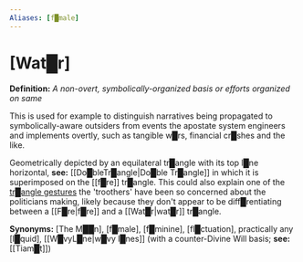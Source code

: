 ```yaml
---
Aliases: [f█male]
---
```

# **[Wat█r]**

**Definition:** *A non-overt, symbolically-organized basis or efforts organized on same*

This is used for example to distinguish narratives being propagated to symbolically-aware outsiders from events the apostate system engineers and implements overtly, such as tangible w█rs, financial cr█shes and the like.

Geometrically depicted by an equilateral tr█angle with its top l█ne horizontal, **see:** [[Do█bleTr█angle|Do█ble Tr█angle]] in which it is superimposed on the [[f█re]] tr█angle.  This could also explain one of the [tr█angle gestures](https://www.google.com/search?q=politicians+triangle+gestures&source=lnms&tbm=isch) the 'troothers' have been so concerned about the politicians making, likely because they don't appear to be diff█rentiating between a [[F█re|f█re]] and a [[Wat█r|wat█r]] tr█angle.

**Synonyms:** [The M██n], [f█male], [f█minine], [fl█ctuation], practically any [l█quid], [[W█vyL█ne|w█vy l█nes]] (with a counter-Divine Will basis; **see:** [[Tiam█t]])
